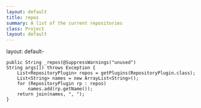 ```yaml
---
layout: default
title: repos
summary: A list of the current repositories
class: Project
layout: default
---
```

layout: default-


	public String _repos(@SuppressWarnings("unused")
	String args[]) throws Exception {
		List<RepositoryPlugin> repos = getPlugins(RepositoryPlugin.class);
		List<String> names = new ArrayList<String>();
		for (RepositoryPlugin rp : repos)
			names.add(rp.getName());
		return join(names, ", ");
	}
